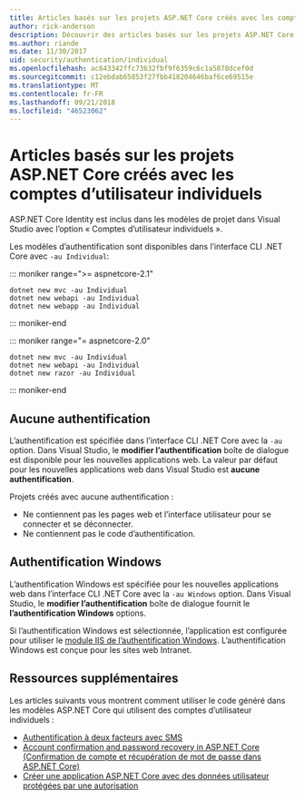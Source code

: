 ```yaml
---
title: Articles basés sur les projets ASP.NET Core créés avec les comptes d’utilisateur individuels
author: rick-anderson
description: Découvrir des articles basés sur les projets ASP.NET Core créés avec les comptes d’utilisateur individuels.
ms.author: riande
ms.date: 11/30/2017
uid: security/authentication/individual
ms.openlocfilehash: ac843342ffc73632fbf9f6359c6c1a5878dcef0d
ms.sourcegitcommit: c12ebdab65853f27fbb418204646baf6ce69515e
ms.translationtype: MT
ms.contentlocale: fr-FR
ms.lasthandoff: 09/21/2018
ms.locfileid: "46523062"
---
```

# <a name="articles-based-on-aspnet-core-projects-created-with-individual-user-accounts"></a>Articles basés sur les projets ASP.NET Core créés avec les comptes d’utilisateur individuels

ASP.NET Core Identity est inclus dans les modèles de projet dans Visual Studio avec l’option « Comptes d’utilisateur individuels ».

Les modèles d’authentification sont disponibles dans l’interface CLI .NET Core avec `-au Individual`:

::: moniker range=">= aspnetcore-2.1"

```console
dotnet new mvc -au Individual
dotnet new webapi -au Individual
dotnet new webapp -au Individual
```

::: moniker-end

::: moniker range="= aspnetcore-2.0"

```console
dotnet new mvc -au Individual
dotnet new webapi -au Individual
dotnet new razor -au Individual
```

::: moniker-end

<a name="no"></a>
## <a name="no-authentication"></a>Aucune authentification

L’authentification est spécifiée dans l’interface CLI .NET Core avec la `-au` option. Dans Visual Studio, le **modifier l’authentification** boîte de dialogue est disponible pour les nouvelles applications web. La valeur par défaut pour les nouvelles applications web dans Visual Studio est **aucune authentification**.

Projets créés avec aucune authentification :

* Ne contiennent pas les pages web et l’interface utilisateur pour se connecter et se déconnecter.
* Ne contiennent pas le code d’authentification.

<a name="win"></a>
## <a name="windows-authentication"></a>Authentification Windows

L’authentification Windows est spécifiée pour les nouvelles applications web dans l’interface CLI .NET Core avec la `-au Windows` option. Dans Visual Studio, le **modifier l’authentification** boîte de dialogue fournit le **l’authentification Windows** options.

Si l’authentification Windows est sélectionnée, l’application est configurée pour utiliser le [module IIS de l’authentification Windows](xref:host-and-deploy/iis/modules). L’authentification Windows est conçue pour les sites web Intranet.

## <a name="additional-resources"></a>Ressources supplémentaires

Les articles suivants vous montrent comment utiliser le code généré dans les modèles ASP.NET Core qui utilisent des comptes d’utilisateur individuels :

* [Authentification à deux facteurs avec SMS](xref:security/authentication/2fa)
* [Account confirmation and password recovery in ASP.NET Core (Confirmation de compte et récupération de mot de passe dans ASP.NET Core)](xref:security/authentication/accconfirm)
* [Créer une application ASP.NET Core avec des données utilisateur protégées par une autorisation](xref:security/authorization/secure-data)
